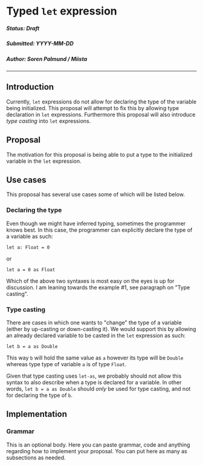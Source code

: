 # Typed `let` expression

##### Status: Draft
##### Submitted: YYYY-MM-DD
##### Author: Soren Palmund / Miista

---

## Introduction

Currently, `let` expressions do not allow for declaring the type of the variable
being initialized.
This proposal will attempt to fix this by allowing type declaration in `let`
expressions.
Furthermore this proposal will also introduce _type casting_ into `let` expressions.

## Proposal

The motivation for this proposal is being able to put a type to the initialized
variable in the `let` expression.

## Use cases

This proposal has several use cases some of which will be listed below.

### Declaring the type

Even though we might have inferred typing, sometimes the programmer knows best.
In this case, the programmer can explicitly declare the type of a variable as such:

    let a: Float = 0

or

    let a = 0 as Float

Which of the above two syntaxes is most easy on the eyes is up for discussion.
I am leaning towards the example #1, see paragraph on "Type casting".

### Type casting

There are cases in which one wants to "change" the type of a variable (either by
up-casting or down-casting it).
We would support this by allowing an already declared variable to be casted in
the `let` expression as such:

    let b = a as Double

This way `b` will hold the same value as `a` however its type will be `Double`
whereas type type of variable `a` is of type `Float`.

Given that type casting uses `let-as`, we probably should not allow this syntax
to also describe when a type is declared for a variable.
In other words, `let b = a as Double` should _only_ be used for type casting, and
not for declaring the type of `b`.

## Implementation

### Grammar

This is an optional body. Here you can paste grammar, code and anything
regarding how to implement your proposal. You can put here as many as
subsections as needed.
